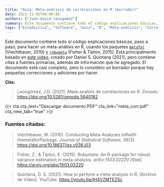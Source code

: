 ```yaml
---
title: "Guía: Meta-análisis de correlaciones en R (borrador)"
date: 2021-11-02T00:00:00
authors: ["juan-david-leongomez"]
summary: Este documento contiene todo el código explicaciones básicas, paso a paso, para hacer un meta-análisis en R. 
tags: ["Estadística", "Software", "Guía", "R", "Meta-análisis", "Correlación", "Tamaño de muestra"]
---
```


Este documento contiene todo el código explicaciones básicas, paso a paso, para hacer un meta-análisis en R, usando los paquetes [`metafor`](https://www.metafor-project.org/doku.php) (Viechtbauer, 2010) y [`robumeta`](https://www.rdocumentation.org/packages/robumeta) (Fisher & Tipton, 2015). Está principalmente basado en [este video](https://youtu.be/lH4VZMTEZSc), creado por Daniel S. Quintana (2021), pero contiene citas a fuentes primarias, además de información que he agregado. El documento está casi completo, pero lo considero un borrador porque hay pequeñas correcciones y adiciones por hacer.

**Cita:**
> Leongómez, J.D. (2021). Meta-análisis de correlaciones en R. *Zenodo*. https://doi.org/10.5281/zenodo.5640182

{{< cta cta_text="Descargar documento PDF" cta_link="meta_corr.pdf" cta_new_tab="true" >}}

### Fuentes citadas: 

> Viechtbauer, W. (2010). Conducting Meta-Analyses inRwith themetaforPackage. *Journal of Statistical Software, 36*(3). https://doi.org/10.18637/jss.v036.i03

> Fisher, Z., & Tipton, E. (2015). Robumeta: An R-package for robust variance estimation in meta-analysis. *arXiv:1503.02220 [Stat]*. https://arxiv.org/abs/1503.02220

> Quintana, D. S. (2021). How to perform a meta-analysis in R. [Archivo de Vídeo]. YouTube. https://youtu.be/lH4VZMTEZSc
